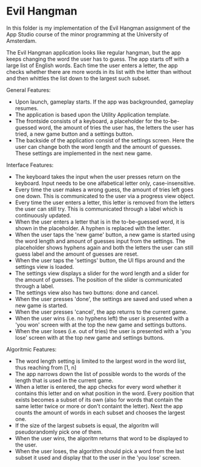 Evil Hangman
===========
In this folder is my implementation of the Evil Hangman assignment of the App Studio  course of the minor programming at the University of Amsterdam.

The Evil Hangman application looks like regular hangman, but the app keeps changing the word the user has to guess. The app starts off with a large list of English words. Each time the user enters a letter, the app checks whether there are more words in its list with the letter than without and then whittles the list down to the largest such subset.

General Features:
- Upon launch, gameplay starts. If the app was backgrounded, gameplay resumes.
- The application is based upon the Utility Application template.
- The frontside consists of a keyboard, a placeholder for the to-be-guessed word, the amount of tries the user has, the letters the user has tried, a new game button and a settings button.
- The backside of the application consist of the settings screen. Here the user can change both the word length and the amount of guesses. These settings are implemented in the next new game.

Interface Features:
- The keyboard takes the input when the user presses return on the keyboard. Input needs to be one alfabetical letter only, case-insensitive.
- Every time the user makes a wrong guess, the amount of tries left goes one down. This is communicated to the user via a progress view object.
- Every time the user enters a letter, this letter is removed from the letters the user can still try. This is communicated through a label which is continuously updated.
- When the user enters a letter that is in the to-be-guessed word, it is shown in the placeholder. A hyphen is replaced with the letter.
- When the user taps the 'new game' button, a new game is started using the word length and amount of guesses input from the settings. The placeholder shows hyphens again and both the letters the user can still guess label and the amount of guesses are reset.
- When the user taps the 'settings' button, the UI flips around and the settings view is loaded.
- The settings view displays a slider for the word length and a slider for the amount of guesses. The position of the slider is communicated through a label.
- The settings view also has two buttons: done and cancel.
- When the user presses 'done', the settings are saved and used when a new game is started.
- When the user presses 'cancel', the app returns to the current game.
- When the user wins (i.e. no hyphens left) the user is presented with a 'you won' screen with at the top the new game and settings buttons.
- When the user loses (i.e. out of tries) the user is presented with a 'you lose' screen with at the top new game and settings buttons.

Algoritmic Features:
- The word length setting is limited to the largest word in the word list, thus reaching from [1, n]
- The app narrows down the list of possible words to the words of the length that is used in the current game.
- When a letter is entered, the app checks for every word whether it contains this letter and on what position in the word. Every position that exists becomes a subset of its own (also for words that contain the same letter twice or more or don't containt the letter). Next the app counts the amount of words in each subset and chooses the largest one.
- If the size of the largest subsets is equal, the algoritm will pseudorandomly pick one of them. 
- When the user wins, the algoritm returns that word to be displayed to the user.
- When the user loses, the algorithm should pick a word from the last subset it used and display that to the user in the 'you lose' screen.






